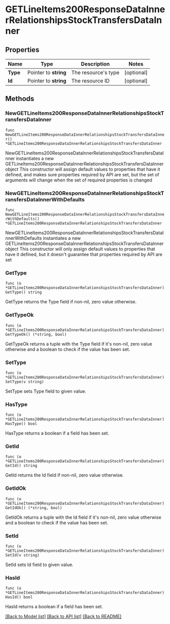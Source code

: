 # GETLineItems200ResponseDataInnerRelationshipsStockTransfersDataInner

## Properties

Name | Type | Description | Notes
------------ | ------------- | ------------- | -------------
**Type** | Pointer to **string** | The resource&#39;s type | [optional] 
**Id** | Pointer to **string** | The resource ID | [optional] 

## Methods

### NewGETLineItems200ResponseDataInnerRelationshipsStockTransfersDataInner

`func NewGETLineItems200ResponseDataInnerRelationshipsStockTransfersDataInner() *GETLineItems200ResponseDataInnerRelationshipsStockTransfersDataInner`

NewGETLineItems200ResponseDataInnerRelationshipsStockTransfersDataInner instantiates a new GETLineItems200ResponseDataInnerRelationshipsStockTransfersDataInner object
This constructor will assign default values to properties that have it defined,
and makes sure properties required by API are set, but the set of arguments
will change when the set of required properties is changed

### NewGETLineItems200ResponseDataInnerRelationshipsStockTransfersDataInnerWithDefaults

`func NewGETLineItems200ResponseDataInnerRelationshipsStockTransfersDataInnerWithDefaults() *GETLineItems200ResponseDataInnerRelationshipsStockTransfersDataInner`

NewGETLineItems200ResponseDataInnerRelationshipsStockTransfersDataInnerWithDefaults instantiates a new GETLineItems200ResponseDataInnerRelationshipsStockTransfersDataInner object
This constructor will only assign default values to properties that have it defined,
but it doesn't guarantee that properties required by API are set

### GetType

`func (o *GETLineItems200ResponseDataInnerRelationshipsStockTransfersDataInner) GetType() string`

GetType returns the Type field if non-nil, zero value otherwise.

### GetTypeOk

`func (o *GETLineItems200ResponseDataInnerRelationshipsStockTransfersDataInner) GetTypeOk() (*string, bool)`

GetTypeOk returns a tuple with the Type field if it's non-nil, zero value otherwise
and a boolean to check if the value has been set.

### SetType

`func (o *GETLineItems200ResponseDataInnerRelationshipsStockTransfersDataInner) SetType(v string)`

SetType sets Type field to given value.

### HasType

`func (o *GETLineItems200ResponseDataInnerRelationshipsStockTransfersDataInner) HasType() bool`

HasType returns a boolean if a field has been set.

### GetId

`func (o *GETLineItems200ResponseDataInnerRelationshipsStockTransfersDataInner) GetId() string`

GetId returns the Id field if non-nil, zero value otherwise.

### GetIdOk

`func (o *GETLineItems200ResponseDataInnerRelationshipsStockTransfersDataInner) GetIdOk() (*string, bool)`

GetIdOk returns a tuple with the Id field if it's non-nil, zero value otherwise
and a boolean to check if the value has been set.

### SetId

`func (o *GETLineItems200ResponseDataInnerRelationshipsStockTransfersDataInner) SetId(v string)`

SetId sets Id field to given value.

### HasId

`func (o *GETLineItems200ResponseDataInnerRelationshipsStockTransfersDataInner) HasId() bool`

HasId returns a boolean if a field has been set.


[[Back to Model list]](../README.md#documentation-for-models) [[Back to API list]](../README.md#documentation-for-api-endpoints) [[Back to README]](../README.md)


